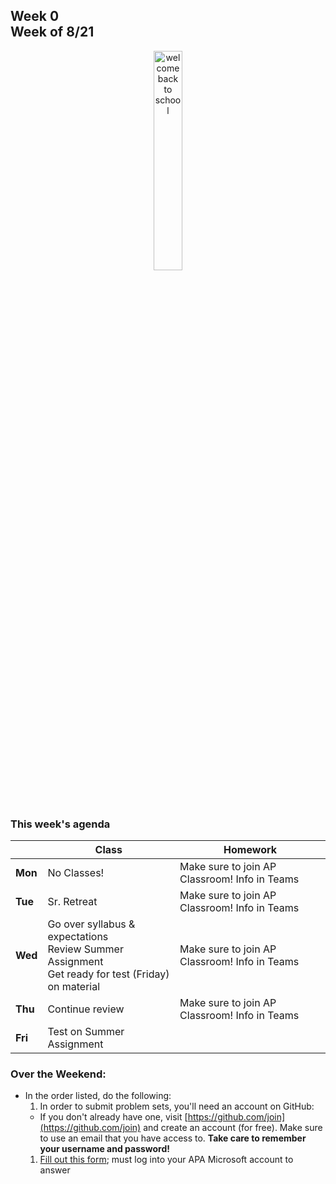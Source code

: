<meta http-equiv="refresh" content="300"/>

## Week 0<br>Week of 8/21  

<div style="text-align:center">
<img src="https://image.freepik.com/free-vector/back-school-design-with-yellow-background-vector_1142-4669.jpg" alt="welcome back to school" width="30%">
</div>
<br><br>

### This week's agenda

  |       | Class | Homework |
  | ----- | ----- | -------- |
  |**Mon**|No Classes! |Make sure to join AP Classroom! Info in Teams |
  |**Tue**|Sr. Retreat |Make sure to join AP Classroom! Info in Teams |
  |**Wed**|Go over syllabus & expectations<br>Review Summer Assignment<br>Get ready for test (Friday) on material |Make sure to join AP Classroom! Info in Teams |
  |**Thu**|Continue review |Make sure to join AP Classroom! Info in Teams |
  |**Fri**|Test on Summer Assignment | |

### Over the Weekend:
- In the order listed, do the following:  
  1. In order to submit problem sets, you'll need an account on GitHub:
    - If you don't already have one, visit [https://github.com/join](https://github.com/join) and create an account (for free). Make sure to use an email that you have access to. **Take care to remember your username and password!** 
  1. [Fill out this form](https://forms.microsoft.com/r/EsPTb1hGmU); must log into your APA Microsoft account to answer

